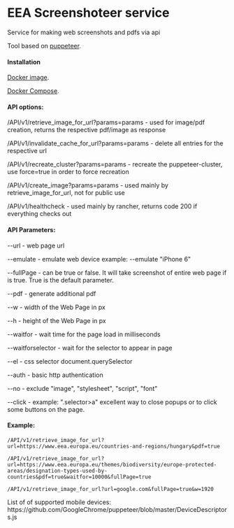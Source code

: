 # EEA Screenshoteer service

<p> Service for making web screenshots and pdfs via api</p>

<p>Tool based on <a href="https://github.com/GoogleChrome/puppeteer">puppeteer</a>. </p>

<h4>Installation </h4>

<p><a href="https://hub.docker.com/r/eeacms/screenshoteer">Docker image</a>. </p>
<p><a href="https://github.com/eea/eea.docker.screenshoteer/blob/master/docker-compose.yml">Docker Compose</a>. </p>


<p>
<h4>API options:</h4>

/API/v1/retrieve_image_for_url?params=params - used for image/pdf creation, returns the respective pdf/image as response

/API/v1/invalidate_cache_for_url?params=params - delete all entries for the respective url

/API/v1/recreate_cluster?params=params - recreate the puppeteer-cluster, use force=true in order to force recreation

/API/v1/create_image?params=params - used mainly by retrieve_image_for_url, not for public use

/API/v1/healthcheck - used mainly by rancher, returns code 200 if everything checks out
<p>

<p>
<h4>API Parameters:</h4>

--url - web page url

--emulate - emulate web device example: --emulate "iPhone 6"

--fullPage - can be true or false. It will take screenshot of entire web page if is true. True is the default parameter.

--pdf - generate additional pdf

--w - width of the Web Page in px

--h - height of the Web Page in px

--waitfor - wait time for the page load in milliseconds

--waitforselector - wait for the selector to appear in page

--el - css selector document.querySelector

--auth - basic http authentication

--no - exclude "image", "stylesheet", "script", "font"

--click - example: ".selector>a" excellent way to close popups or to click some buttons on the page.

<p>


<h4>Example: </h4>

```shell
/API/v1/retrieve_image_for_url?url=https://www.eea.europa.eu/countries-and-regions/hungary&pdf=true

/API/v1/retrieve_image_for_url?url=https://www.eea.europa.eu/themes/biodiversity/europe-protected-areas/designation-types-used-by-countries&pdf=true&waitfor=10000&fullPage=true

/API/v1/retrieve_image_for_url?url=google.com&fullPage=true&w=1920
```
<p> List of of supported mobile devices: https://github.com/GoogleChrome/puppeteer/blob/master/DeviceDescriptors.js
</p>
